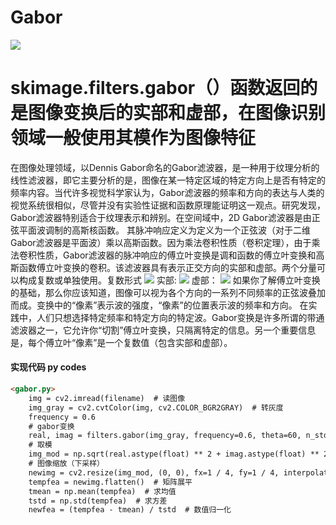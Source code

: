 # Gabor
![](https://hi77-overseas.mangafuna.xyz/recommend/2023/05/16848540321146.png)
# skimage.filters.gabor（）函数返回的是图像变换后的实部和虚部，在图像识别领域一般使用其模作为图像特征
在图像处理领域，以Dennis Gabor命名的Gabor滤波器，是一种用于纹理分析的线性滤波器，即它主要分析的是，图像在某一特定区域的特定方向上是否有特定的频率内容。当代许多视觉科学家认为，Gabor滤波器的频率和方向的表达与人类的视觉系统很相似，尽管并没有实验性证据和函数原理能证明这一观点。研究发现，Gabor滤波器特别适合于纹理表示和辨别。在空间域中，2D Gabor滤波器是由正弦平面波调制的高斯核函数。
其脉冲响应定义为定义为一个正弦波（对于二维Gabor滤波器是平面波）乘以高斯函数。因为乘法卷积性质（卷积定理），由于乘法卷积性质，Gabor滤波器的脉冲响应的傅立叶变换是调和函数的傅立叶变换和高斯函数傅立叶变换的卷积。该滤波器具有表示正交方向的实部和虚部。两个分量可以构成复数或单独使用。复数形式
![](https://pic2.zhimg.com/v2-870f94917f38b7b1293012d51dec2739_r.jpg)
实部:
![](https://pic4.zhimg.com/80/v2-c0ed55e677e8de2c989d25a5be3e8c6f_720w.webp)
虚部：
![](https://pic3.zhimg.com/80/v2-8f7f71ad4fb10d20426754c6f91ee5de_720w.webp)
如果你了解傅立叶变换的基础，那么你应该知道，图像可以视为各个方向的一系列不同频率的正弦波叠加而成。变换中的“像素”表示波的强度，“像素”的位置表示波的频率和方向。 在实践中，人们只想选择特定频率和特定方向的特定波。Gabor变换是许多所谓的带通滤波器之一，它允许你“切割”傅立叶变换，只隔离特定的信息。另一个重要信息是，每个傅立叶“像素”是一个复数值（包含实部和虚部）。
#### 实现代码 py codes

```html
<gabor.py>
    img = cv2.imread(filename)  # 读图像
    img_gray = cv2.cvtColor(img, cv2.COLOR_BGR2GRAY)  # 转灰度
    frequency = 0.6
    # gabor变换
    real, imag = filters.gabor(img_gray, frequency=0.6, theta=60, n_stds=5)
    # 取模
    img_mod = np.sqrt(real.astype(float) ** 2 + imag.astype(float) ** 2)
    # 图像缩放（下采样）
    newimg = cv2.resize(img_mod, (0, 0), fx=1 / 4, fy=1 / 4, interpolation=cv2.INTER_AREA)
    tempfea = newimg.flatten()  # 矩阵展平
    tmean = np.mean(tempfea)  # 求均值
    tstd = np.std(tempfea)  # 求方差
    newfea = (tempfea - tmean) / tstd  # 数值归一化
```

